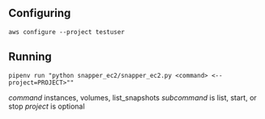 ## Configuring

`aws configure --project testuser`

## Running

`pipenv run "python snapper_ec2/snapper_ec2.py <command> <--project=PROJECT>""`

*command* instances, volumes, list_snapshots
*subcommand* is list, start, or stop
*project* is optional
